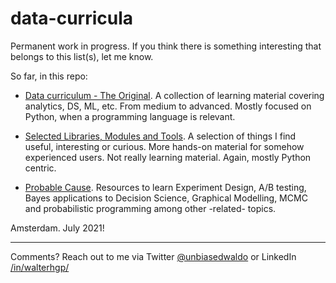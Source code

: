 # data-curricula
Permanent work in progress. If you think there is something interesting that belongs to this list(s), let me know.

So far, in this repo:

* [Data curriculum - The Original](https://github.com/walter7878/data-curriculum/blob/master/datacurri.md ). A collection of learning material covering analytics, DS, ML, etc. From medium to advanced. Mostly focused on Python, when a programming language is relevant.

* [Selected Libraries, Modules and Tools](https://github.com/walter7878/data-curriculum/blob/master/libs.md). A selection of things I find useful, interesting or curious. More hands-on material for somehow experienced users. Not really learning material. Again, mostly Python centric.

* [Probable Cause](https://github.com/walter7878/data-curriculum/blob/master/probacausalinfer.md). Resources to learn Experiment Design, A/B testing, Bayes applications to Decision Science, Graphical Modelling, MCMC and probabilistic programming among other -related- topics.






Amsterdam.
July 2021!

---
Comments? Reach out to me via Twitter [@unbiasedwaldo](https://twitter.com/UnbiasedWaldo) or LinkedIn [/in/walterhgp/](https://www.linkedin.com/in/walterhgp/)
